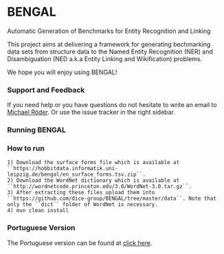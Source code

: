 # BENGAL
Automatic Generation of Benchmarks for Entity Recognition and Linking

This project aims at delivering a framework for generating bechmarking data sets from structure data to the Named Entity Recognition (NER) and Disambiguation (NED a.k.a Entity Linking and Wikification) problems.

We hope you will enjoy using BENGAL!

### Support and Feedback
If you need help or you have questions do not hesitate to write an email to  <a href="mailto:michael.roeder@uni-paderborn.de"> Michael Röder</a>. Or use the issue tracker in the right sidebar.

### Running BENGAL

### How to run
```
1) Download the surface forms file which is available at ``https://hobbitdata.informatik.uni-leipzig.de/bengal/en_surface_forms.tsv.zip``.
2) Download the WordNet dictionary which is available at ``http://wordnetcode.princeton.edu/3.0/WordNet-3.0.tar.gz``.
3) After extracting these files upload them into ``https://github.com/dice-group/BENGAL/tree/master/data``. Note that only the ``dict`` folder of WordNet is necessary. 
4) mvn clean install
```

### Portuguese Version

The Portuguese version can be found at <a href=https://github.com/dice-group/BENGAL/tree/portuguese>click here</a>.
